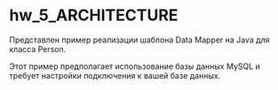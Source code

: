 # hw_5_ARCHITECTURE

Представлен пример реализации шаблона Data Mapper на Java для класса Person.

Этот пример предполагает использование базы данных MySQL и требует настройки подключения к вашей базе данных.
